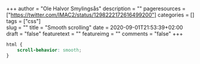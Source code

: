 +++
author = "Ole Halvor Smylingsås"
description = ""
pageresources = ["https://twitter.com/IMAC2/status/1298222172616499200"]
categories = []
tags = ["css"]     
slug = ""
title = "Smooth scrolling"
date = 2020-09-01T21:53:39+02:00
draft = "false"
featuretext = ""
featureimg = ""
comments = "false"
+++

```css
html {
    scroll-behavior: smooth;
}
```